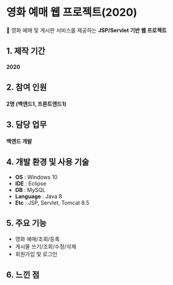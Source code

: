 # 영화 예매 웹 프로젝트(2020)
🌵 영화 예매 및 게시판 서비스를 제공하는 **JSP/Servlet 기반 웹 프로젝트**

## 1. 제작 기간 
#### 2020

## 2. 참여 인원
#### 2명 (백엔드1, 프론트엔드1)

## 3. 담당 업무
#### 백엔드 개발

## 4. 개발 환경 및 사용 기술
- **OS** : Windows 10
- **IDE** : Eclipse
- **DB** : MySQL
- **Language** : Java 8
- **Etc** : JSP, Servlet, Tomcat 8.5

## 5. 주요 기능
- 영화 예매/조회/등록
- 게시물 쓰기/조회/수정/삭제
- 회원가입 및 로그인

## 6. 느낀 점

